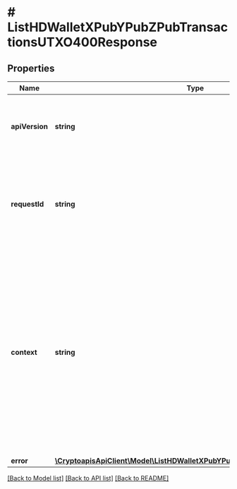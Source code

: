 # # ListHDWalletXPubYPubZPubTransactionsUTXO400Response

## Properties

Name | Type | Description | Notes
------------ | ------------- | ------------- | -------------
**apiVersion** | **string** | Specifies the version of the API that incorporates this endpoint. |
**requestId** | **string** | Defines the ID of the request. The &#x60;requestId&#x60; is generated by Crypto APIs and it&#39;s unique for every request. |
**context** | **string** | In batch situations the user can use the context to correlate responses with requests. This property is present regardless of whether the response was successful or returned as an error. &#x60;context&#x60; is specified by the user. | [optional]
**error** | [**\CryptoapisApiClient\Model\ListHDWalletXPubYPubZPubTransactionsUTXOE400**](ListHDWalletXPubYPubZPubTransactionsUTXOE400.md) |  |

[[Back to Model list]](../../README.md#models) [[Back to API list]](../../README.md#endpoints) [[Back to README]](../../README.md)
